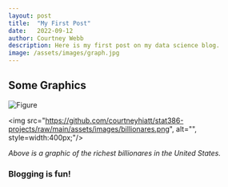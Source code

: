 ```yaml
---
layout: post
title:  "My First Post"
date:   2022-09-12
author: Courtney Webb
description: Here is my first post on my data science blog.
image: /assets/images/graph.jpg
---
```


## Some Graphics

![Figure](https://github.com/courtneyhiatt/stat386-projects/raw/main/assets/images/billionares.png)

<img src="https://github.com/courtneyhiatt/stat386-projects/raw/main/assets/images/billionares.png", alt="", style=width:400px;"/>

*Above is a graphic of the richest billionares in the United States.* 


### Blogging is fun!
